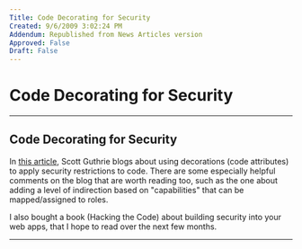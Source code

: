 ```yaml
---
Title: Code Decorating for Security
Created: 9/6/2009 3:02:24 PM
Addendum: Republished from News Articles version
Approved: False
Draft: False
---
```

# Code Decorating for Security

---

## Code Decorating for Security


In [this article](http://weblogs.asp.net/scottgu/archive/2006/10/04/Tip_2F00_Trick_3A00_-Adding-Authorization-Rules-to-Business-and-Data-Layers-using-PrincipalPermissionAttributes.aspx), Scott Guthrie blogs about using decorations (code attributes) to apply security restrictions to code. There are some especially helpful comments on the blog that are worth reading too, such as the one about adding a level of indirection based on "capabilities" that can be mapped/assigned to roles.



I also bought a book (Hacking the Code) about building security into your web apps, that I hope to read over the next few months.





---

